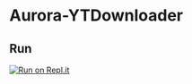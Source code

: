 # Aurora-YTDownloader

## Run
[![Run on Repl.it](https://repl.it/badge/github/zockerwolf76/aurora-ytdownload)](https://repl.it/github/zockerwolf76/Aurora-YTDownload)
